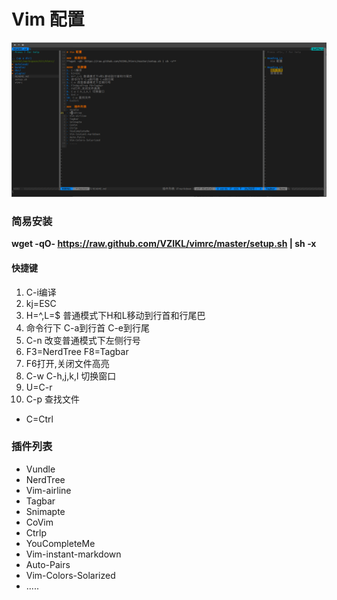 # Vim 配置

![example.png](example.png)

###  简易安装
**wget -qO- https://raw.github.com/VZIKL/vimrc/master/setup.sh | sh -x**

####   快捷键
1. C-i编译
2. kj=ESC
3. H=^,L=$ 普通模式下H和L移动到行首和行尾巴
4. 命令行下 C-a到行首 C-e到行尾
5. C-n 改变普通模式下左侧行号
6. F3=NerdTree F8=Tagbar
7. F6打开,关闭文件高亮
8. C-w C-h,j,k,l 切换窗口
9. U=C-r
10. C-p 查找文件

* C=Ctrl

###  插件列表
- Vundle
- NerdTree
- Vim-airline
- Tagbar
- Snimapte
- CoVim
- Ctrlp
- YouCompleteMe
- Vim-instant-markdown
- Auto-Pairs
- Vim-Colors-Solarized
- .....

